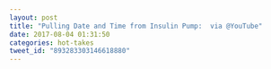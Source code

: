 ```yaml
---
layout: post
title: "Pulling Date and Time from Insulin Pump:  via @YouTube"
date: 2017-08-04 01:31:50
categories: hot-takes
tweet_id: "893283303146618880"
---
```



<!-- Original tweet: https://twitter.com/i/status/893283303146618880 -->